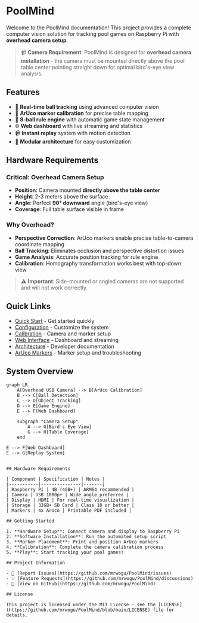 # PoolMind

Welcome to the PoolMind documentation! This project provides a complete computer vision solution for tracking pool games on Raspberry Pi with **overhead camera setup**.

> 📹 **Camera Requirement**: PoolMind is designed for **overhead camera installation** - the camera must be mounted directly above the pool table center pointing straight down for optimal bird's-eye view analysis.

## Features

- 🎥 **Real-time ball tracking** using advanced computer vision
- 🎯 **ArUco marker calibration** for precise table mapping
- 🎱 **8-ball rule engine** with automatic game state management
- 🌐 **Web dashboard** with live streaming and statistics
- 📹 **Instant replay** system with motion detection
- 🔧 **Modular architecture** for easy customization

## Hardware Requirements

### Critical: Overhead Camera Setup
- **Position**: Camera mounted **directly above the table center**
- **Height**: 2-3 meters above the surface
- **Angle**: Perfect **90° downward** angle (bird's-eye view)
- **Coverage**: Full table surface visible in frame

### Why Overhead?
- **Perspective Correction**: ArUco markers enable precise table-to-camera coordinate mapping
- **Ball Tracking**: Eliminates occlusion and perspective distortion issues
- **Game Analysis**: Accurate position tracking for rule engine
- **Calibration**: Homography transformation works best with top-down view

> ⚠️ **Important**: Side-mounted or angled cameras are not supported and will not work correctly.

## Quick Links

- [Quick Start](QUICKSTART.md) - Get started quickly
- [Configuration](CONFIGURATION.md) - Customize the system
- [Calibration](CALIBRATION.md) - Camera and marker setup
- [Web Interface](WEB.md) - Dashboard and streaming
- [Architecture](ARCHITECTURE.md) - Developer documentation
- [ArUco Markers](MARKERS.md) - Marker setup and troubleshooting

## System Overview

```mermaid
graph LR
    A[Overhead USB Camera] --> B[ArUco Calibration]
    B --> C[Ball Detection]
    C --> D[Object Tracking]
    D --> E[Game Engine]
    E --> F[Web Dashboard]

    subgraph "Camera Setup"
        A --> G[Bird's Eye View]
        G --> H[Table Coverage]
    end
```
    E --> F[Web Dashboard]
    E --> G[Replay System]
```

## Hardware Requirements

| Component | Specification | Notes |
|-----------|---------------|-------|
| Raspberry Pi | 4B (4GB+) | ARM64 recommended |
| Camera | USB 1080p+ | Wide angle preferred |
| Display | HDMI | For real-time visualization |
| Storage | 32GB+ SD Card | Class 10 or better |
| Markers | 4x ArUco | Printable PDF included |

## Getting Started

1. **Hardware Setup**: Connect camera and display to Raspberry Pi
2. **Software Installation**: Run the automated setup script
3. **Marker Placement**: Print and position ArUco markers
4. **Calibration**: Complete the camera calibration process
5. **Play**: Start tracking your pool games!

## Project Information

- 🐛 [Report Issues](https://github.com/mrwogu/PoolMind/issues)
- 💡 [Feature Requests](https://github.com/mrwogu/PoolMind/discussions)
- 🤝 [View on GitHub](https://github.com/mrwogu/PoolMind)

## License

This project is licensed under the MIT License - see the [LICENSE](https://github.com/mrwogu/PoolMind/blob/main/LICENSE) file for details.
